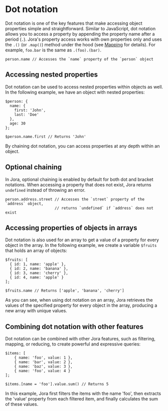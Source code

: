 # Dot notation

Dot notation is one of the key features that make accessing object properties simple and straightforward. Similar to JavaScript, dot notation allows you to access a property by appending the property name after a period (`.`). Jora's property access works with own properties only and uses the `.()` (or `.map()`) method under the hood (see [Mapping](./map.md) for details). For example, `foo.bar` is the same as `.(foo).(bar)`.

```jora
person.name // Accesses the `name` property of the `person` object
```

## Accessing nested properties

Dot notation can be used to access nested properties within objects as well. In the following example, we have an object with nested properties:

```jora
$person: {
  name: {
    first: 'John',
    last: 'Doe'
  },
  age: 30
};

$person.name.first // Returns 'John'
```

By chaining dot notation, you can access properties at any depth within an object.

## Optional chaining

In Jora, optional chaining is enabled by default for both dot and bracket notations. When accessing a property that does not exist, Jora returns `undefined` instead of throwing an error.

```jora
person.address.street // Accesses the `street` property of the `address` object,
                      // returns `undefined` if `address` does not exist
```

## Accessing properties of objects in arrays

Dot notation is also used for an array to get a value of a property for every object in the array. In the following example, we create a variable `$fruits` that holds an array of objects:

```jora
$fruits: [
  { id: 1, name: 'apple' },
  { id: 2, name: 'banana' },
  { id: 3, name: 'cherry' },
  { id: 4, name: 'apple' }
];

$fruits.name // Returns ['apple', 'banana', 'cherry']
```

As you can see, when using dot notation on an array, Jora retrieves the values of the specified property for every object in the array, producing a new array with unique values.

## Combining dot notation with other features

Dot notation can be combined with other Jora features, such as filtering, mapping, or reducing, to create powerful and expressive queries:

```jora
$items: [
    { name: 'foo', value: 1 },
    { name: 'bar', value: 2 },
    { name: 'baz', value: 3 },
    { name: 'foo', value: 4 }
];

$items.[name = 'foo'].value.sum() // Returns 5
```

In this example, Jora first filters the items with the name 'foo', then extracts the 'value' property from each filtered item, and finally calculates the sum of these values.
